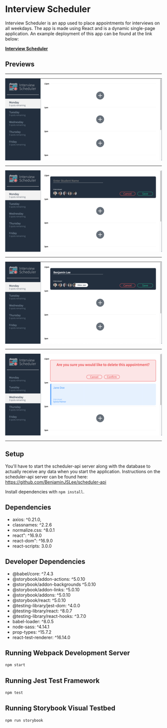 # Interview Scheduler
Interview Scheduler is an app used to place appointments for interviews on all weekdays. The app is made using React and is a dynamic single-page application. An example deployment of this app can be found at the link below:

[**Interview Scheduler**](https://frosty-colden-62906c.netlify.app/)
## Previews
___
![Empty slots for appointments](https://github.com/BenjaminJSLee/scheduler/blob/master/docs/empty.png?raw=true)
___
![Create an appointment](https://github.com/BenjaminJSLee/scheduler/blob/master/docs/create.png?raw=true)
___
![Edit an appointment](https://github.com/BenjaminJSLee/scheduler/blob/master/docs/edit.png?raw=true)
___
![Delete an appointment (on a different day)](https://github.com/BenjaminJSLee/scheduler/blob/master/docs/delete.png?raw=true)
___
## Setup

You'll have to start the scheduler-api server along with the database to actually receive any data when you start the application. Instructions on the scheduler-api server can be found here: https://github.com/BenjaminJSLee/scheduler-api

Install dependencies with `npm install`.

## Dependencies
- axios: ^0.21.0,
- classnames: ^2.2.6
- normalize.css: ^8.0.1
- react": ^16.9.0
- react-dom": ^16.9.0
- react-scripts: 3.0.0

## Developer Dependencies
- @babel/core: ^7.4.3
- @storybook/addon-actions: ^5.0.10
- @storybook/addon-backgrounds ^5.0.10
- @storybook/addon-links: ^5.0.10
- @storybook/addons: ^5.0.10
- @storybook/react: ^5.0.10
- @testing-library/jest-dom: ^4.0.0
- @testing-library/react: ^8.0.7
- @testing-library/react-hooks: ^3.7.0
- babel-loader: ^8.0.5
- node-sass: ^4.14.1
- prop-types: ^15.7.2
- react-test-renderer: ^16.14.0

## Running Webpack Development Server

```sh
npm start
```

## Running Jest Test Framework

```sh
npm test
```

## Running Storybook Visual Testbed

```sh
npm run storybook
```
